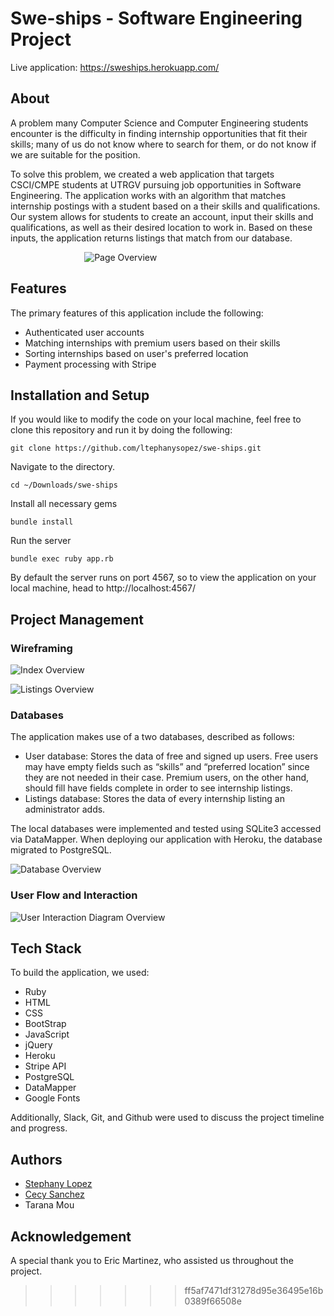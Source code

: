 # Swe-ships - Software Engineering Project

Live application: https://sweships.herokuapp.com/


## About

A problem many Computer Science and Computer Engineering students encounter is the difficulty in finding internship opportunities that fit their skills; many of us do not know where to search for them, or do not know if we are suitable for the position.

To solve this problem, we created a web application that targets CSCI/CMPE students at UTRGV pursuing job opportunities in Software Engineering. The application works with an algorithm that matches internship postings with a student based on a their skills and qualifications. Our system allows for students to create an account, input their skills and qualifications, as well as their desired location to work in. Based on these inputs, the application returns listings that match from our database.

&nbsp;&nbsp;&nbsp;&nbsp;&nbsp;&nbsp;&nbsp;&nbsp;&nbsp;&nbsp;&nbsp;&nbsp;&nbsp;&nbsp;&nbsp;&nbsp;&nbsp;&nbsp;&nbsp;&nbsp;&nbsp;&nbsp;&nbsp;&nbsp;&nbsp;&nbsp;&nbsp;&nbsp;&nbsp;&nbsp;![Page Overview](https://github.com/ltephanysopez/se-final-project/blob/master/docs/sweships.gif)

## Features
The primary features of this application include the following:
- Authenticated user accounts
- Matching internships with premium users based on their skills
- Sorting internships based on user's preferred location
- Payment processing with Stripe



## Installation and Setup
If you would like to modify the code on your local machine, feel free to clone this repository and run it by doing the following:

```
git clone https://github.com/ltephanysopez/swe-ships.git
```

Navigate to the directory.
```
cd ~/Downloads/swe-ships
```

Install all necessary gems
```
bundle install
```

Run the server
```
bundle exec ruby app.rb
```

By default the server runs on port 4567, so to view the application on your local machine, head to http://localhost:4567/

## Project Management

### Wireframing

![Index Overview](https://github.com/ltephanysopez/se-final-project/blob/master/docs/index.png)

![Listings Overview](https://github.com/ltephanysopez/se-final-project/blob/master/docs/listings.png)

### Databases
The application makes use of a two databases, described as follows:
- User database: Stores the data of free and signed up users. Free users may have empty fields such as “skills” and “preferred location” since they are not needed in their case. Premium users, on the other hand, should fill have fields complete in order to see internship listings.
- Listings database: Stores the data of every internship listing an administrator adds.

The local databases were implemented and tested using SQLite3 accessed via DataMapper. When deploying our application with Heroku, the database migrated to PostgreSQL.

![Database Overview](https://github.com/ltephanysopez/se-final-project/blob/master/docs/databases.png)


### User Flow and Interaction
![User Interaction Diagram Overview](https://github.com/ltephanysopez/se-final-project/blob/master/public/images/sweships_report.png)

## Tech Stack
To build the application, we used:
- Ruby
- HTML
- CSS
- BootStrap
- JavaScript
- jQuery
- Heroku
- Stripe API
- PostgreSQL
- DataMapper
- Google Fonts



Additionally, Slack, Git, and Github were used to discuss the project timeline and progress.
## Authors
- [Stephany Lopez](https://www.ltephanysopez.com)
- [Cecy Sanchez](https://acsanchezr.github.io/)
- Tarana Mou

## Acknowledgement

A special thank you to Eric Martinez, who assisted us throughout the project.
>>>>>>> ff5af7471df31278d95e36495e16b0389f66508e
